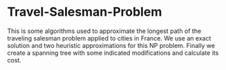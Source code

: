 # Travel-Salesman-Problem
This is some algorithms  used to approximate the longest path of the traveling salesman problem applied to cities in France. We use an exact solution and two heuristic approximations for this NP problem. Finally we create a spanning tree with some indicated modifications and calculate its cost. 
